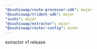 ```yaml
---
"@sushiswap/route-processor-sdk": major
"@sushiswap/trident-sdk": major
"sushi": major
"@sushiswap/extractor": major
"@sushiswap/router-config": minor
---
```


extractor v1 release
